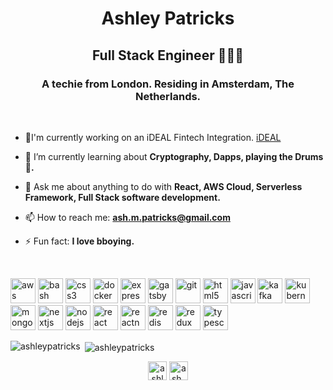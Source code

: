 <h1 align="center">Ashley Patricks</h1>
<h2 align="center">Full Stack Engineer 👨🏿‍💻</h2>
<h3 align="center">A techie from London. Residing in Amsterdam, The Netherlands.</h3>
<br />

- 🔭I'm currently working on an iDEAL Fintech Integration. [iDEAL](https://www.ideal.nl/en/)

- 🌱 I’m currently learning about **Cryptography, Dapps, playing the Drums 🥁.**

- 💬 Ask me about anything to do with **React, AWS Cloud, Serverless Framework, Full Stack software development.**

- 📫 How to reach me: **ash.m.patricks@gmail.com**

- ⚡ Fun fact: **I love bboying.**

<br />

<p align="left"><img src="https://devicons.github.io/devicon/devicon.git/icons/amazonwebservices/amazonwebservices-original-wordmark.svg" alt="aws" width="40" height="40"/> <img src="https://www.vectorlogo.zone/logos/gnu_bash/gnu_bash-icon.svg" alt="bash" width="40" height="40"/> <img src="https://devicons.github.io/devicon/devicon.git/icons/css3/css3-original-wordmark.svg" alt="css3" width="40" height="40"/> <img src="https://devicons.github.io/devicon/devicon.git/icons/docker/docker-original-wordmark.svg" alt="docker" width="40" height="40"/> <img src="https://devicons.github.io/devicon/devicon.git/icons/express/express-original-wordmark.svg" alt="express" width="40" height="40"/> <img src="https://www.vectorlogo.zone/logos/gatsbyjs/gatsbyjs-icon.svg" alt="gatsby" width="40" height="40"/> <img src="https://www.vectorlogo.zone/logos/git-scm/git-scm-icon.svg" alt="git" width="40" height="40"/> <img src="https://devicons.github.io/devicon/devicon.git/icons/html5/html5-original-wordmark.svg" alt="html5" width="40" height="40"/> <img src="https://devicons.github.io/devicon/devicon.git/icons/javascript/javascript-original.svg" alt="javascript" width="40" height="40"/> <img src="https://www.vectorlogo.zone/logos/apache_kafka/apache_kafka-icon.svg" alt="kafka" width="40" height="40"/> <img src="https://www.vectorlogo.zone/logos/kubernetes/kubernetes-icon.svg" alt="kubernetes" width="40" height="40"/> <img src="https://devicons.github.io/devicon/devicon.git/icons/mongodb/mongodb-original-wordmark.svg" alt="mongodb" width="40" height="40"/> <img src="https://cdn.worldvectorlogo.com/logos/nextjs-3.svg" alt="nextjs" width="40" height="40"/> <img src="https://devicons.github.io/devicon/devicon.git/icons/nodejs/nodejs-original-wordmark.svg" alt="nodejs" width="40" height="40"/> <img src="https://devicons.github.io/devicon/devicon.git/icons/react/react-original-wordmark.svg" alt="react" width="40" height="40"/> <img src="https://reactnative.dev/img/header_logo.svg" alt="reactnative" width="40" height="40"/> <img src="https://devicons.github.io/devicon/devicon.git/icons/redis/redis-original-wordmark.svg" alt="redis" width="40" height="40"/> <img src="https://devicons.github.io/devicon/devicon.git/icons/redux/redux-original.svg" alt="redux" width="40" height="40"/> <img src="https://devicons.github.io/devicon/devicon.git/icons/typescript/typescript-original.svg" alt="typescript" width="40" height="40"/></p><p><img align="left" src="https://github-readme-stats.vercel.app/api/top-langs/?username=ashleypatricks&layout=compact&hide=html" alt="ashleypatricks" /></p>

<p>&nbsp;<img align="center" src="https://github-readme-stats.vercel.app/api?username=ashleypatricks&show_icons=true" alt="ashleypatricks" /></p>

<p align="center">
<a href="https://linkedin.com/in/ashleypatricks" target="blank"><img align="center" src="https://cdn.jsdelivr.net/npm/simple-icons@3.0.1/icons/linkedin.svg" alt="ashleypatricks" height="30" width="30" /></a>
<a href="https://instagram.com/ash_patricks" target="blank"><img align="center" src="https://cdn.jsdelivr.net/npm/simple-icons@3.0.1/icons/instagram.svg" alt="ash_patricks" height="30" width="30" /></a>
</p>
